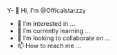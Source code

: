Y- 👋 Hi, I’m @Officalstarzzy
- 👀 I’m interested in ...
- 🌱 I’m currently learning ...
- 💞️ I’m looking to collaborate on ...
- 📫 How to reach me ...

<!---
Officalstarzzy/Officalstarzzy is a ✨ special ✨ repository because its `README.md` (this file) appears on your GitHub profile.
You can click the Preview link to take a look at your changes.
--->
